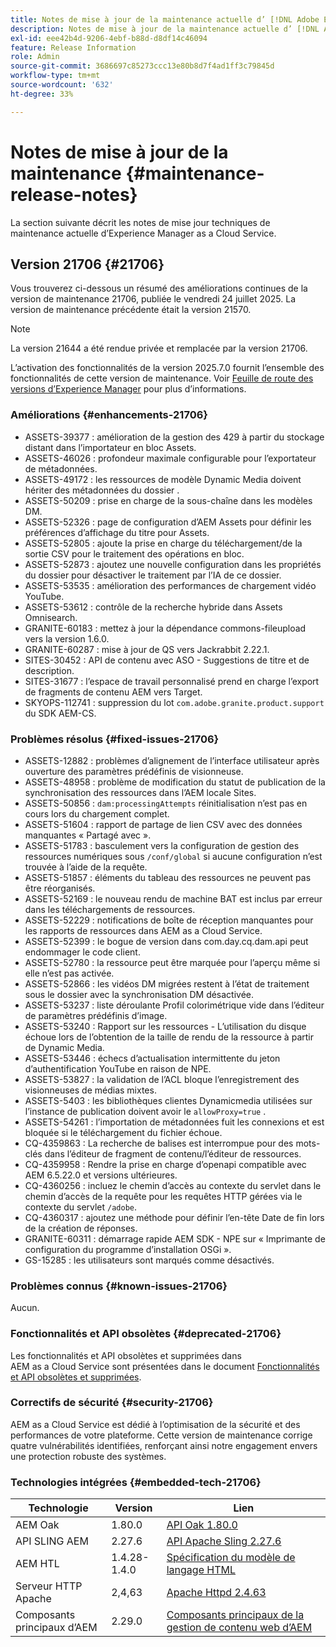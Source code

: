 ```yaml
---
title: Notes de mise à jour de la maintenance actuelle d’ [!DNL Adobe Experience Manager]  as a Cloud Service.
description: Notes de mise à jour de la maintenance actuelle d’ [!DNL Adobe Experience Manager]  as a Cloud Service.
exl-id: eee42b4d-9206-4ebf-b88d-d8df14c46094
feature: Release Information
role: Admin
source-git-commit: 3686697c85273ccc13e80b8d7f4ad1ff3c79845d
workflow-type: tm+mt
source-wordcount: '632'
ht-degree: 33%

---
```



# Notes de mise à jour de la maintenance {#maintenance-release-notes}

La section suivante décrit les notes de mise jour techniques de maintenance actuelle d’Experience Manager as a Cloud Service.

## Version 21706 {#21706}

Vous trouverez ci-dessous un résumé des améliorations continues de la version de maintenance 21706, publiée le vendredi 24 juillet 2025. La version de maintenance précédente était la version 21570.

>[!NOTE]
>
>La version 21644 a été rendue privée et remplacée par la version 21706.

L’activation des fonctionnalités de la version 2025.7.0 fournit l’ensemble des fonctionnalités de cette version de maintenance. Voir [Feuille de route des versions d’Experience Manager](https://experienceleague.adobe.com/fr/docs/experience-manager-release-information/aem-release-updates/update-releases-roadmap) pour plus d’informations.

### Améliorations {#enhancements-21706}

* ASSETS-39377 : amélioration de la gestion des 429 à partir du stockage distant dans l’importateur en bloc Assets.
* ASSETS-46026 : profondeur maximale configurable pour l’exportateur de métadonnées.
* ASSETS-49172 : les ressources de modèle Dynamic Media doivent hériter des métadonnées du dossier .
* ASSETS-50209 : prise en charge de la sous-chaîne dans les modèles DM.
* ASSETS-52326 : page de configuration d’AEM Assets pour définir les préférences d’affichage du titre pour Assets.
* ASSETS-52805 : ajoute la prise en charge du téléchargement/de la sortie CSV pour le traitement des opérations en bloc.
* ASSETS-52873 : ajoutez une nouvelle configuration dans les propriétés du dossier pour désactiver le traitement par l’IA de ce dossier.
* ASSETS-53535 : amélioration des performances de chargement vidéo YouTube.
* ASSETS-53612 : contrôle de la recherche hybride dans Assets Omnisearch.
* GRANITE-60183 : mettez à jour la dépendance commons-fileupload vers la version 1.6.0.
* GRANITE-60287 : mise à jour de QS vers Jackrabbit 2.22.1.
* SITES-30452 : API de contenu avec ASO - Suggestions de titre et de description.
* SITES-31677 : l’espace de travail personnalisé prend en charge l’export de fragments de contenu AEM vers Target.
* SKYOPS-112741 : suppression du lot `com.adobe.granite.product.support` du SDK AEM-CS.

### Problèmes résolus {#fixed-issues-21706}

* ASSETS-12882 : problèmes d’alignement de l’interface utilisateur après ouverture des paramètres prédéfinis de visionneuse.
* ASSETS-48958 : problème de modification du statut de publication de la synchronisation des ressources dans l’AEM locale Sites.
* ASSETS-50856 : `dam:processingAttempts` réinitialisation n’est pas en cours lors du chargement complet.
* ASSETS-51604 : rapport de partage de lien CSV avec des données manquantes « Partagé avec ».
* ASSETS-51783 : basculement vers la configuration de gestion des ressources numériques sous `/conf/global` si aucune configuration n’est trouvée à l’aide de la requête.
* ASSETS-51857 : éléments du tableau des ressources ne peuvent pas être réorganisés.
* ASSETS-52169 : le nouveau rendu de machine BAT est inclus par erreur dans les téléchargements de ressources.
* ASSETS-52229 : notifications de boîte de réception manquantes pour les rapports de ressources dans AEM as a Cloud Service.
* ASSETS-52399 : le bogue de version dans com.day.cq.dam.api peut endommager le code client.
* ASSETS-52780 : la ressource peut être marquée pour l’aperçu même si elle n’est pas activée.
* ASSETS-52866 : les vidéos DM migrées restent à l’état de traitement sous le dossier avec la synchronisation DM désactivée.
* ASSETS-53237 : liste déroulante Profil colorimétrique vide dans l’éditeur de paramètres prédéfinis d’image.
* ASSETS-53240 : Rapport sur les ressources - L’utilisation du disque échoue lors de l’obtention de la taille de rendu de la ressource à partir de Dynamic Media.
* ASSETS-53446 : échecs d’actualisation intermittente du jeton d’authentification YouTube en raison de NPE.
* ASSETS-53827 : la validation de l’ACL bloque l’enregistrement des visionneuses de médias mixtes.
* ASSETS-5403 : les bibliothèques clientes Dynamicmedia utilisées sur l’instance de publication doivent avoir le `allowProxy=true` .
* ASSETS-54261 : l’importation de métadonnées fuit les connexions et est bloquée si le téléchargement du fichier échoue.
* CQ-4359863 : La recherche de balises est interrompue pour des mots-clés dans l’éditeur de fragment de contenu/l’éditeur de ressources.
* CQ-4359958 : Rendre la prise en charge d’openapi compatible avec AEM 6.5.22.0 et versions ultérieures.
* CQ-4360256 : incluez le chemin d’accès au contexte du servlet dans le chemin d’accès de la requête pour les requêtes HTTP gérées via le contexte du servlet `/adobe`.
* CQ-4360317 : ajoutez une méthode pour définir l’en-tête Date de fin lors de la création de réponses.
* GRANITE-60311 : démarrage rapide AEM SDK - NPE sur « Imprimante de configuration du programme d’installation OSGi ».
* GS-15285 : les utilisateurs sont marqués comme désactivés.

### Problèmes connus {#known-issues-21706}

Aucun.

### Fonctionnalités et API obsolètes {#deprecated-21706}

Les fonctionnalités et API obsolètes et supprimées dans AEM as a Cloud Service sont présentées dans le document [Fonctionnalités et API obsolètes et supprimées](/help/release-notes/deprecated-removed-features.md).

### Correctifs de sécurité {#security-21706}

AEM as a Cloud Service est dédié à l’optimisation de la sécurité et des performances de votre plateforme. Cette version de maintenance corrige quatre vulnérabilités identifiées, renforçant ainsi notre engagement envers une protection robuste des systèmes.

### Technologies intégrées {#embedded-tech-21706}

| Technologie | Version | Lien |
|---|---|---|
| AEM Oak | 1.80.0 | [API Oak 1.80.0](https://www.javadoc.io/doc/org.apache.jackrabbit/oak-api/1.80/index.html) |
| API SLING AEM | 2.27.6 | [API Apache Sling 2.27.6](https://www.javadoc.io/doc/org.apache.sling/org.apache.sling.api/latest/index.html) |
| AEM HTL | 1.4.28-1.4.0 | [Spécification du modèle de langage HTML](https://github.com/adobe/htl-spec) |
| Serveur HTTP Apache | 2,4,63 | [Apache Httpd 2.4.63](https://github.com/apache/httpd/blob/2.4.63/CHANGES) |
| Composants principaux d’AEM | 2.29.0 | [Composants principaux de la gestion de contenu web d’AEM](https://github.com/adobe/aem-core-wcm-components) |
